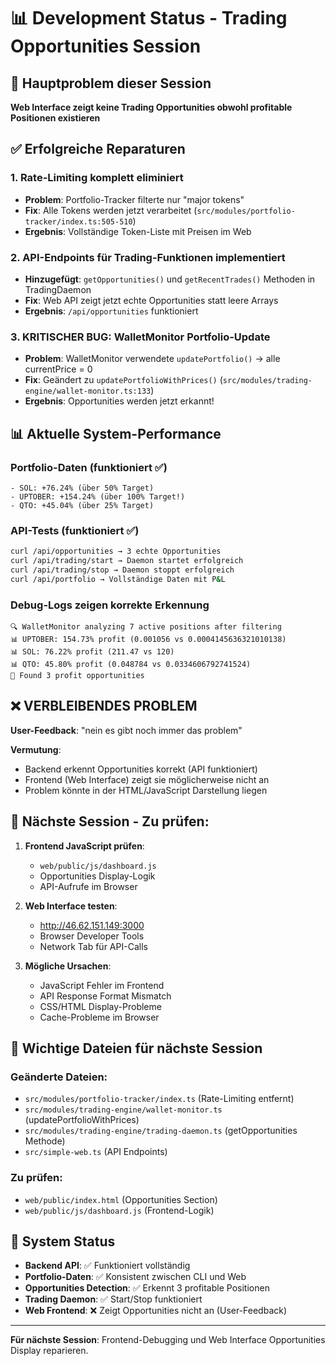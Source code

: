 # 📊 Development Status - Trading Opportunities Session

## 🎯 Hauptproblem dieser Session
**Web Interface zeigt keine Trading Opportunities obwohl profitable Positionen existieren**

## ✅ Erfolgreiche Reparaturen

### 1. Rate-Limiting komplett eliminiert
- **Problem**: Portfolio-Tracker filterte nur "major tokens"
- **Fix**: Alle Tokens werden jetzt verarbeitet (`src/modules/portfolio-tracker/index.ts:505-510`)
- **Ergebnis**: Vollständige Token-Liste mit Preisen im Web

### 2. API-Endpoints für Trading-Funktionen implementiert
- **Hinzugefügt**: `getOpportunities()` und `getRecentTrades()` Methoden in TradingDaemon
- **Fix**: Web API zeigt jetzt echte Opportunities statt leere Arrays
- **Ergebnis**: `/api/opportunities` funktioniert

### 3. KRITISCHER BUG: WalletMonitor Portfolio-Update
- **Problem**: WalletMonitor verwendete `updatePortfolio()` → alle currentPrice = 0
- **Fix**: Geändert zu `updatePortfolioWithPrices()` (`src/modules/trading-engine/wallet-monitor.ts:133`)
- **Ergebnis**: Opportunities werden jetzt erkannt!

## 📊 Aktuelle System-Performance

### Portfolio-Daten (funktioniert ✅)
```
- SOL: +76.24% (über 50% Target)
- UPTOBER: +154.24% (über 100% Target!)
- QTO: +45.04% (über 25% Target)
```

### API-Tests (funktioniert ✅)
```bash
curl /api/opportunities → 3 echte Opportunities
curl /api/trading/start → Daemon startet erfolgreich
curl /api/trading/stop → Daemon stoppt erfolgreich
curl /api/portfolio → Vollständige Daten mit P&L
```

### Debug-Logs zeigen korrekte Erkennung
```
🔍 WalletMonitor analyzing 7 active positions after filtering
📊 UPTOBER: 154.73% profit (0.001056 vs 0.0004145636321010138)
📊 SOL: 76.22% profit (211.47 vs 120)
📊 QTO: 45.80% profit (0.048784 vs 0.0334606792741524)
🎯 Found 3 profit opportunities
```

## ❌ VERBLEIBENDES PROBLEM

**User-Feedback**: "nein es gibt noch immer das problem"

**Vermutung**:
- Backend erkennt Opportunities korrekt (API funktioniert)
- Frontend (Web Interface) zeigt sie möglicherweise nicht an
- Problem könnte in der HTML/JavaScript Darstellung liegen

## 🔧 Nächste Session - Zu prüfen:

1. **Frontend JavaScript prüfen**:
   - `web/public/js/dashboard.js`
   - Opportunities Display-Logik
   - API-Aufrufe im Browser

2. **Web Interface testen**:
   - http://46.62.151.149:3000
   - Browser Developer Tools
   - Network Tab für API-Calls

3. **Mögliche Ursachen**:
   - JavaScript Fehler im Frontend
   - API Response Format Mismatch
   - CSS/HTML Display-Probleme
   - Cache-Probleme im Browser

## 📁 Wichtige Dateien für nächste Session

### Geänderte Dateien:
- `src/modules/portfolio-tracker/index.ts` (Rate-Limiting entfernt)
- `src/modules/trading-engine/wallet-monitor.ts` (updatePortfolioWithPrices)
- `src/modules/trading-engine/trading-daemon.ts` (getOpportunities Methode)
- `src/simple-web.ts` (API Endpoints)

### Zu prüfen:
- `web/public/index.html` (Opportunities Section)
- `web/public/js/dashboard.js` (Frontend-Logik)

## 🚀 System Status
- **Backend API**: ✅ Funktioniert vollständig
- **Portfolio-Daten**: ✅ Konsistent zwischen CLI und Web
- **Opportunities Detection**: ✅ Erkennt 3 profitable Positionen
- **Trading Daemon**: ✅ Start/Stop funktioniert
- **Web Frontend**: ❌ Zeigt Opportunities nicht an (User-Feedback)

---
**Für nächste Session**: Frontend-Debugging und Web Interface Opportunities Display reparieren.